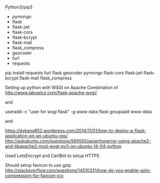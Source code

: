 Python3/pip3
* pymongo
* flask
* flask-jwt
* flask-cors
* flask-bcrypt
* flask-mail
* flask_compress
* geocoder
* furl
* requests

pip install requests furl flask geocoder pymongo flask-cors flask-jwt flask-bcrypt flask-mail flask_compress

Setting up python with WSGI on Apache
Combination of 
http://www.jakowicz.com/flask-apache-wsgi/

and

useradd -c "user for wsgi flask" -g www-data flask
groupadd www-data

and

https://dykang852.wordpress.com/2014/11/01/how-to-deploy-a-flask-application-on-an-ubuntu-vps/
http://askubuntu.com/questions/569550/assertionerror-using-apache2-and-libapache2-mod-wsgi-py3-on-ubuntu-14-04-python

Used LetsEncrypt and CertBot to setup HTTPS

Should setup favicon to use gzip http://stackoverflow.com/questions/14510331/how-do-you-enable-gzip-compression-for-favicon-ico
